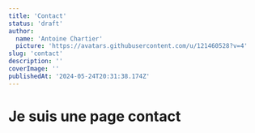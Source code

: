 ```yaml
---
title: 'Contact'
status: 'draft'
author:
  name: 'Antoine Chartier'
  picture: 'https://avatars.githubusercontent.com/u/121460528?v=4'
slug: 'contact'
description: ''
coverImage: ''
publishedAt: '2024-05-24T20:31:38.174Z'
---
```


# Je suis une page contact